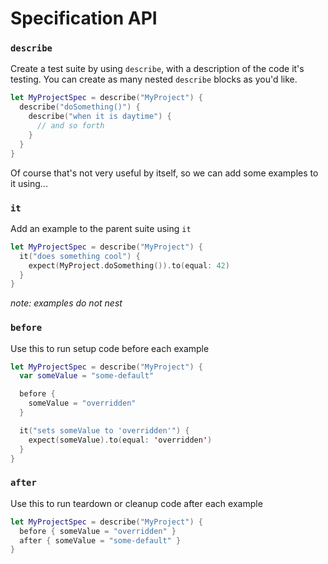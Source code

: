 Specification API
==================

### `describe`
Create a test suite by using `describe`, with a description of the code it's
testing. You can create as many nested `describe` blocks as you'd like.

```swift
let MyProjectSpec = describe("MyProject") {
  describe("doSomething()") {
    describe("when it is daytime") {
      // and so forth
    }
  }
}
```

Of course that's not very useful by itself, so we can add some examples to it
using...

### `it`
Add an example to the parent suite using `it`

```swift
let MyProjectSpec = describe("MyProject") {
  it("does something cool") {
    expect(MyProject.doSomething()).to(equal: 42)
  }
}
```

_note: examples do not nest_

### `before`
Use this to run setup code before each example

```swift
let MyProjectSpec = describe("MyProject") {
  var someValue = "some-default"

  before {
    someValue = "overridden"
  }

  it("sets someValue to 'overridden'") {
    expect(someValue).to(equal: 'overridden')
  }
}
```

### `after`
Use this to run teardown or cleanup code after each example

```swift
let MyProjectSpec = describe("MyProject") {
  before { someValue = "overridden" }
  after { someValue = "some-default" }
}
```
